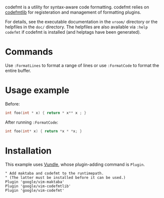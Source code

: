 codefmt is a utility for syntax-aware code formatting.  codefmt relies on
[codefmtlib](https://github.com/google/vim-codefmtlib) for registeration and
management of formatting plugins.

For details, see the executable documentation in the `vroom/` directory or the
helpfiles in the `doc/` directory. The helpfiles are also available via
`:help codefmt` if codefmt is installed (and helptags have been generated).

# Commands

Use `:FormatLines` to format a range of lines or use `:FormatCode` to format
the entire buffer.

# Usage example

Before:

```cpp
int foo(int * x) { return * x** x ; }
```

After running `:FormatCode`:

```cpp
int foo(int* x) { return *x * *x; }
```

# Installation

This example uses [Vundle](https://github.com/gmarik/Vundle.vim), whose
plugin-adding command is `Plugin`.

```vim
" Add maktaba and codefmt to the runtimepath.
" (The latter must be installed before it can be used.)
Plugin 'google/vim-maktaba'
Plugin 'google/vim-codefmtlib'
Plugin 'google/vim-codefmt'
```

